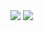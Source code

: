 <img src = "https://media.licdn.com/dms/image/v2/D5622AQHGosHXzQD4-A/feedshare-shrink_2048_1536/B56ZkgQ5RUKEAw-/0/1757182925992?e=1760572800&v=beta&t=3-Rv71Ukjwhq4shRnJxUISFezC6_sOP49scMeF0_Ep4">
<img src = "https://media.licdn.com/dms/image/v2/D5622AQHcRmzaY_Nilw/feedshare-shrink_2048_1536/B56ZkgQ5RJHQAw-/0/1757182926082?e=1760572800&v=beta&t=i_kKonAt4eZfCTpJL1USe7ziYqIcRrUOxKoM0yX1uxo">
